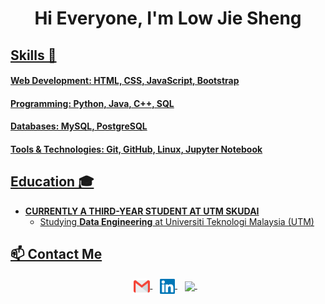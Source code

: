<!DOCTYPE html>
<html lang="en">
<head>
  <meta charset="UTF-8">
  <meta http-equiv="X-UA-Compatible" content="IE=edge">
  <meta name="viewport" content="width=device-width, initial-scale=1.0">
</head>
<body>
  
  <h1 align="center"><b>Hi Everyone, I'm Low Jie Sheng </b></h1>

  <p align="center">
    <a href="https://github.com/DenverCoder1/readme-typing-svg">
  </p>

## Skills 💼
#### Web Development: HTML, CSS, JavaScript, Bootstrap

#### Programming: Python, Java, C++, SQL

#### Databases: MySQL, PostgreSQL

#### Tools & Technologies: Git, GitHub, Linux, Jupyter Notebook

## Education 🎓 

- **CURRENTLY A THIRD-YEAR STUDENT AT UTM SKUDAI**
  - Studying **Data Engineering** at Universiti Teknologi Malaysia (UTM)

## 📫 Contact Me
<p align="center">
  <a href="mailto:jiesheng.low@graduate.utm.my">
    <img align="center" width="26px" src="https://github.com/SatYu26/SatYu26/blob/master/Assets/Gmail.svg" />
  </a> &nbsp;&nbsp;

  <a href="https://www.linkedin.com/in/low-jie-sheng-97755825b/" target="_blank">
    <img align="center" width="24px" src="https://github.com/SatYu26/SatYu26/blob/master/Assets/Linkedin.svg" />
  </a> &nbsp;&nbsp;

  <a href="https://github.com/jiesheng4616" target="_blank">
    <img align="center" width="24px" src="https://github.githubassets.com/images/modules/logos_page/GitHub-Mark.png" />
  </a> &nbsp;&nbsp;
</p>


</body>
</html>

